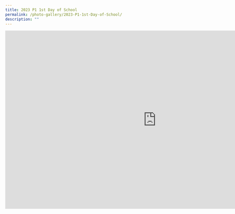```yaml
---
title: 2023 P1 1st Day of School
permalink: /photo-gallery/2023-P1-1st-Day-of-School/
description: ""
---
```

<iframe allowfullscreen="true" height="569" width="960" frameborder="0" src="https://docs.google.com/presentation/d/e/2PACX-1vSAebrhn_8s8MoogdJrcYRscEwDjlprAvW_lq_6hqWe1VghjlMQT_hHAM6xe3zuuKPunFLKGpn7Aagg/embed?start=true&amp;loop=true&amp;delayms=5000"></iframe>